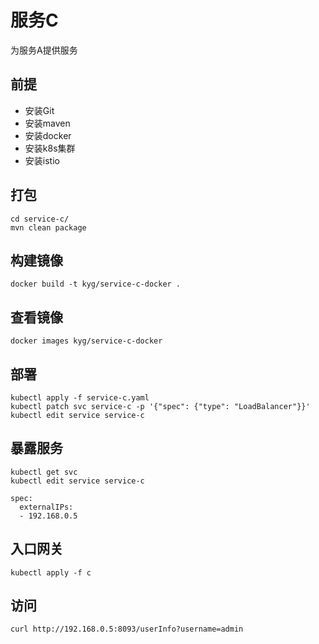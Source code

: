 # 服务C
为服务A提供服务

## 前提
- 安装Git
- 安装maven
- 安装docker
- 安装k8s集群
- 安装istio

## 打包
```
cd service-c/
mvn clean package
```

## 构建镜像
```
docker build -t kyg/service-c-docker .
```

## 查看镜像
```
docker images kyg/service-c-docker
```

## 部署
```
kubectl apply -f service-c.yaml
kubectl patch svc service-c -p '{"spec": {"type": "LoadBalancer"}}'
kubectl edit service service-c
```

## 暴露服务
```
kubectl get svc
kubectl edit service service-c

spec:
  externalIPs:
  - 192.168.0.5
```

## 入口网关
```
kubectl apply -f c
```

## 访问
```
curl http://192.168.0.5:8093/userInfo?username=admin
```
